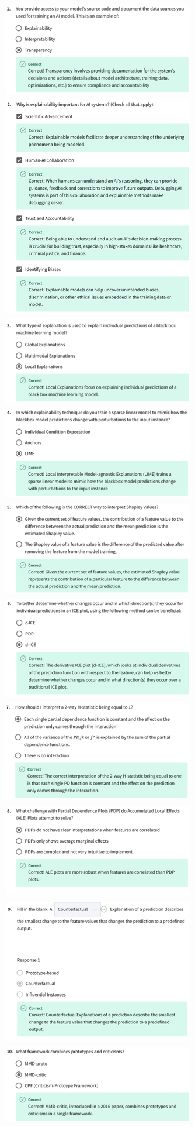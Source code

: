 

![](../imgs_quizzes/c3m1q1.png)

![](../imgs_quizzes/c3m1q2.png)

![](../imgs_quizzes/c3m1q3.png)

![](../imgs_quizzes/c3m1q4.png)

![](../imgs_quizzes/c3m1q5.png)

![](../imgs_quizzes/c3m1q6.png)

![](../imgs_quizzes/c3m1q7.png)

![](../imgs_quizzes/c3m1q8.png)

![](../imgs_quizzes/c3m1q9.png)

![](../imgs_quizzes/c3m1q10.png)